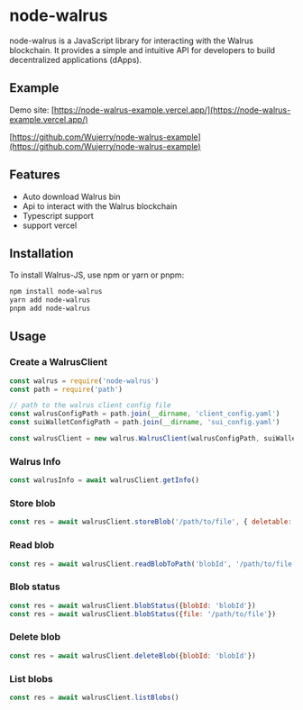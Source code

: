 # node-walrus

node-walrus is a JavaScript library for interacting with the Walrus blockchain. It provides a simple and intuitive API for developers to build decentralized applications (dApps).

## Example
Demo site: [https://node-walrus-example.vercel.app/](https://node-walrus-example.vercel.app/)

[https://github.com/Wujerry/node-walrus-example](https://github.com/Wujerry/node-walrus-example)

## Features

- Auto download Walrus bin
- Api to interact with the Walrus blockchain
- Typescript support
- support vercel

## Installation

To install Walrus-JS, use npm or yarn or pnpm:

```bash
npm install node-walrus
yarn add node-walrus
pnpm add node-walrus
```

## Usage

### Create a WalrusClient

```javascript
const walrus = require('node-walrus')
const path = require('path')

// path to the walrus client config file
const walrusConfigPath = path.join(__dirname, 'client_config.yaml')
const suiWalletConfigPath = path.join(__dirname, 'sui_config.yaml')

const walrusClient = new walrus.WalrusClient(walrusConfigPath, suiWalletConfigPath)
```

### Walrus Info

```javascript
const walrusInfo = await walrusClient.getInfo()
```

### Store blob

```javascript
const res = await walrusClient.storeBlob('/path/to/file', { deletable: false })
```

### Read blob

```javascript
const res = await walrusClient.readBlobToPath('blobId', '/path/to/file')
```

### Blob status

```javascript
const res = await walrusClient.blobStatus({blobId: 'blobId'})
const res = await walrusClient.blobStatus({file: '/path/to/file'})
```

### Delete blob

```javascript
const res = await walrusClient.deleteBlob({blobId: 'blobId'})
```

### List blobs

```javascript
const res = await walrusClient.listBlobs()
```
